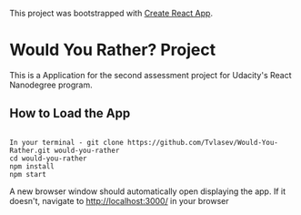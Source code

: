 This project was bootstrapped with [Create React App](https://github.com/facebookincubator/create-react-app).

# Would You Rather? Project  

This is a Application for the second assessment project for Udacity's React Nanodegree program. 

## How to Load the App

```

In your terminal - git clone https://github.com/Tvlasev/Would-You-Rather.git would-you-rather
cd would-you-rather
npm install
npm start 
```

A new browser window should automatically open displaying the app. If it doesn't, navigate to [http://localhost:3000/](http://localhost:3000/) in your browser
